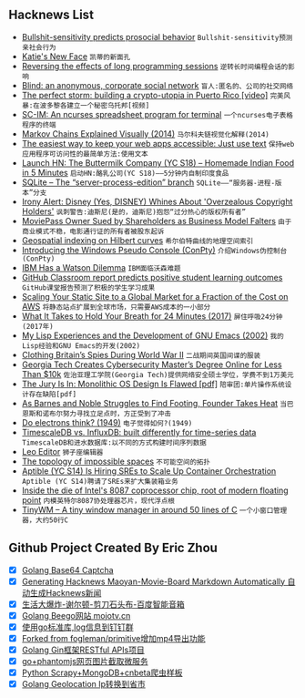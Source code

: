 ## Hacknews List


- [Bullshit-sensitivity predicts prosocial behavior](http://journals.plos.org/plosone/article?id=10.1371/journal.pone.0201474)  `Bullshit-sensitivity预测亲社会行为`
- [Katie&#39;s New Face](https://www.nationalgeographic.com/magazine/2018/09/face-transplant-katie-stubblefield-story-identity-surgery-science/)  `凯蒂的新面孔`
- [Reversing the effects of long programming sessions](https://www.poppastring.com/blog/ReversingTheEffectsOfLongProgrammingSessions.aspx)  `逆转长时间编程会话的影响`
- [Blind: an anonymous, corporate social network](https://techcrunch.com/2018/08/11/blind-loyalty/)  `盲人:匿名的、公司的社交网络`
- [The perfect storm: building a crypto-utopia in Puerto Rico [video]](https://www.theguardian.com/changingmediasummit/video/2018/aug/09/the-perfect-storm-building-a-crypto-utopia-in-puerto-rico-video)  `完美风暴:在波多黎各建立一个秘密乌托邦[视频]`
- [SC-IM: An ncurses spreadsheet program for terminal](https://github.com/andmarti1424/sc-im)  `一个ncurses电子表格程序的终端`
- [Markov Chains Explained Visually (2014)](http://setosa.io/ev/markov-chains/)  `马尔科夫链视觉化解释(2014)`
- [The easiest way to keep your web apps accessible: Just use text](https://blog.logrocket.com/the-easiest-way-to-keep-your-web-apps-accessible-c2b57506cc2a)  `保持web应用程序可访问性的最简单方法:使用文本`
- [Launch HN: The Buttermilk  Company (YC S18) – Homemade Indian Food in 5 Minutes](item?id=17767789)  `启动HN:酪乳公司(YC S18)——5分钟内自制印度食品`
- [SQLite – The “server-process-edition” branch](https://sqlite.org/src/artifact/0c6bc6f55191b690)  `SQLite——“服务器-进程-版本”分支`
- [Irony Alert: Disney (Yes, DISNEY) Whines About &#39;Overzealous Copyright Holders&#39;](https://www.techdirt.com/articles/20180815/01040040434/irony-alert-disney-yes-disney-whines-about-overzealous-copyright-holders.shtml)  `讽刺警告:迪斯尼(是的，迪斯尼)抱怨“过分热心的版权所有者”`
- [MoviePass Owner Sued by Shareholders as Business Model Falters](https://www.bloomberg.com/news/articles/2018-08-15/moviepass-owner-sued-by-shareholders-as-business-model-falters)  `由于商业模式不稳，电影通行证的所有者被股东起诉`
- [Geospatial indexing on Hilbert curves](https://blog.zen.ly/geospatial-indexing-on-hilbert-curves-2379b929addc)  `希尔伯特曲线的地理空间索引`
- [Introducing the Windows Pseudo Console (ConPty)](https://blogs.msdn.microsoft.com/commandline/2018/08/02/windows-command-line-introducing-the-windows-pseudo-console-conpty/)  `介绍Windows伪控制台(ConPty)`
- [IBM Has a Watson Dilemma](https://www.wsj.com/articles/ibm-bet-billions-that-watson-could-improve-cancer-treatment-it-hasnt-worked-1533961147)  `IBM面临沃森难题`
- [GitHub Classroom report predicts positive student learning outcomes](https://blog.github.com/2018-08-15-classroom-report-predicts-positive-student-learning-outcomes/)  `GitHub课堂报告预测了积极的学生学习成果`
- [Scaling Your Static Site to a Global Market for a Fraction of the Cost on AWS](https://medium.com/@elliot_f/scaling-your-static-site-to-a-global-market-for-a-fraction-of-the-cost-on-aws-12d23f30f877)  `将静态站点扩展到全球市场，只需要AWS成本的一小部分`
- [What It Takes to Hold Your Breath for 24 Minutes (2017)](https://www.wired.com/story/what-it-takes-to-hold-your-breath-for-24-minutes-yeah-its-a-thing/)  `屏住呼吸24分钟(2017年)`
- [My Lisp Experiences and the Development of GNU Emacs (2002)](https://www.gnu.org/gnu/rms-lisp.en.html)  `我的Lisp经验和GNU Emacs的开发(2002)`
- [Clothing Britain’s Spies During World War II](https://daily.jstor.org/clothing-britains-spies-wwii/)  `二战期间英国间谍的服装`
- [Georgia Tech Creates Cybersecurity Master’s Degree Online for Less Than $10k](https://www.news.gatech.edu/2018/08/08/georgia-tech-creates-cybersecurity-masters-degree-online-less-10000)  `佐治亚理工学院(Georgia Tech)提供网络安全硕士学位，学费不到1万美元`
- [The Jury Is In: Monolithic OS Design Is Flawed [pdf]](http://ts.data61.csiro.au/publications/csiro_full_text/Biggs_LH_18.pdf)  `陪审团:单片操作系统设计存在缺陷[pdf]`
- [As Barnes and Noble Struggles to Find Footing, Founder Takes Heat](https://www.nytimes.com/2018/08/12/business/media/barnes-noble-leonard-riggio.html)  `当巴恩斯和诺布尔努力寻找立足点时，方正受到了冲击`
- [Do electrons think? (1949)](https://quantumlifescience.wordpress.com/2014/04/10/do-electrons-think-erwin-schrodinger-bbc-1949/)  `电子觉得如何?(1949)`
- [TimescaleDB vs. InfluxDB: built differently for time-series data](https://blog.timescale.com/timescaledb-vs-influxdb-for-time-series-data-timescale-influx-sql-nosql-36489299877)  `TimescaleDB和进水数据库:以不同的方式构建时间序列数据`
- [Leo Editor](https://www.leoeditor.com/)  `狮子座编辑器`
- [The topology of impossible spaces](http://www.ams.org/publicoutreach/feature-column/fc-2014-10)  `不可能空间的拓扑`
- [Aptible (YC S14) Is Hiring SREs to Scale Up Container Orchestration](https://jobs.lever.co/aptible/cdc31a4d-e488-439d-96ff-898386bcdbdb)  `Aptible (YC S14)聘请了SREs来扩大集装箱业务`
- [Inside the die of Intel&#39;s 8087 coprocessor chip, root of modern floating point](http://www.righto.com/2018/08/inside-die-of-intels-8087-coprocessor.html)  `内模英特尔8087协处理器芯片，现代浮点根`
- [TinyWM – A tiny window manager in around 50 lines of C](http://incise.org/tinywm.html)  `一个小窗口管理器，大约50行C`

## Github Project Created By Eric Zhou

- [x] [Golang Base64 Captcha](https://github.com/mojocn/base64Captcha)
- [x] [Generating Hacknews Maoyan-Movie-Board Markdown Automatically 自动生成Hacknews新闻](https://github.com/dejavuzhou/md-genie)
- [x] [生活大爆炸-谢尔顿-剪刀石头布-百度智能音箱](https://github.com/mojocn/dueros-bang-game)
- [x] [Golang Beego网站 mojotv.cn](https://github.com/mojocn/www.mojotv.cn)
- [x] [使用go标准库,log信息到钉钉群](https://github.com/mojocn/dooger)
- [x] [Forked from fogleman/primitive增加mp4导出功能](https://github.com/mojocn/primitive)
- [x] [Golang Gin框架RESTful APIs项目](https://github.com/JJJJJJJerk/ezier-golang-web-api-framework)
- [x] [go+phantomjs网页图片截取微服务](https://github.com/mojocn/screen_shot)
- [x] [Python Scrapy+MongoDB+cnbeta爬虫样板](https://github.com/mojocn/scrapy_mongodb_boilerplate_cnbeta)
- [x] [Golang Geolocation Ip转换到省市](https://github.com/mojocn/ip2location)